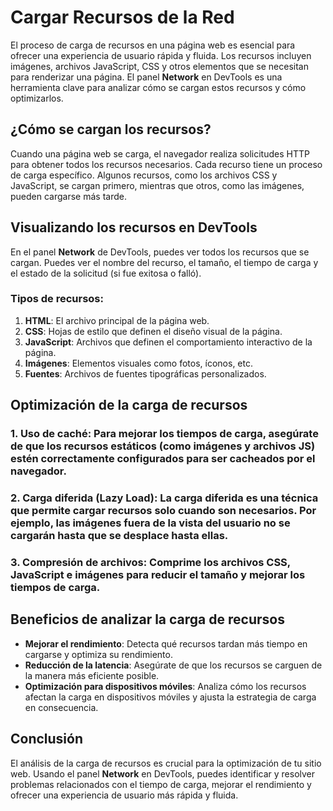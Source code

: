 # Cargar Recursos de la Red

El proceso de carga de recursos en una página web es esencial para ofrecer una experiencia de usuario rápida y fluida. Los recursos incluyen imágenes, archivos JavaScript, CSS y otros elementos que se necesitan para renderizar una página. El panel **Network** en DevTools es una herramienta clave para analizar cómo se cargan estos recursos y cómo optimizarlos.

## ¿Cómo se cargan los recursos?
Cuando una página web se carga, el navegador realiza solicitudes HTTP para obtener todos los recursos necesarios. Cada recurso tiene un proceso de carga específico. Algunos recursos, como los archivos CSS y JavaScript, se cargan primero, mientras que otros, como las imágenes, pueden cargarse más tarde.

## Visualizando los recursos en DevTools
En el panel **Network** de DevTools, puedes ver todos los recursos que se cargan. Puedes ver el nombre del recurso, el tamaño, el tiempo de carga y el estado de la solicitud (si fue exitosa o falló).

### Tipos de recursos:
1. **HTML**: El archivo principal de la página web.
2. **CSS**: Hojas de estilo que definen el diseño visual de la página.
3. **JavaScript**: Archivos que definen el comportamiento interactivo de la página.
4. **Imágenes**: Elementos visuales como fotos, íconos, etc.
5. **Fuentes**: Archivos de fuentes tipográficas personalizados.

## Optimización de la carga de recursos
### 1. **Uso de caché**: Para mejorar los tiempos de carga, asegúrate de que los recursos estáticos (como imágenes y archivos JS) estén correctamente configurados para ser cacheados por el navegador.
### 2. **Carga diferida (Lazy Load)**: La carga diferida es una técnica que permite cargar recursos solo cuando son necesarios. Por ejemplo, las imágenes fuera de la vista del usuario no se cargarán hasta que se desplace hasta ellas.
### 3. **Compresión de archivos**: Comprime los archivos CSS, JavaScript e imágenes para reducir el tamaño y mejorar los tiempos de carga.

## Beneficios de analizar la carga de recursos
- **Mejorar el rendimiento**: Detecta qué recursos tardan más tiempo en cargarse y optimiza su rendimiento.
- **Reducción de la latencia**: Asegúrate de que los recursos se carguen de la manera más eficiente posible.
- **Optimización para dispositivos móviles**: Analiza cómo los recursos afectan la carga en dispositivos móviles y ajusta la estrategia de carga en consecuencia.

## Conclusión
El análisis de la carga de recursos es crucial para la optimización de tu sitio web. Usando el panel **Network** en DevTools, puedes identificar y resolver problemas relacionados con el tiempo de carga, mejorar el rendimiento y ofrecer una experiencia de usuario más rápida y fluida.
